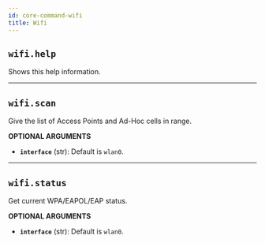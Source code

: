 ```yaml
---
id: core-command-wifi
title: Wifi
---
```


## `wifi.help`

Shows this help information.


----
## `wifi.scan`

Give the list of Access Points and Ad-Hoc cells in range.

**OPTIONAL ARGUMENTS**

  - **`interface`** (str): Default is `wlan0`.


----
## `wifi.status`

Get current WPA/EAPOL/EAP status.

**OPTIONAL ARGUMENTS**

  - **`interface`** (str): Default is `wlan0`.
